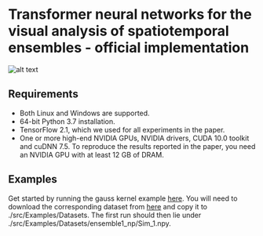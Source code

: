 # Transformer neural networks for the visual analysis of spatiotemporal ensembles - official implementation
![alt text]()

## Requirements

* Both Linux and Windows are supported.
* 64-bit Python 3.7 installation.
* TensorFlow 2.1, which we used for all experiments in the paper.
* One or more high-end NVIDIA GPUs, NVIDIA drivers, CUDA 10.0 toolkit and cuDNN 7.5. To reproduce the results reported in the paper, you need an NVIDIA GPU with at least 12 GB of DRAM.

## Examples

Get started by running the gauss kernel example [here](https://github.com/Kecksbox/TransformerVIS/blob/master/src/Examples/GaussKernelTest.py). 
You will need to download the corresponding dataset from [here](https://drive.google.com/file/d/1u0IXJhkeLjhZRXanoJMrcCJPsDTw5x2l/view) and copy it to ./src/Examples/Datasets. The first run should then lie under ./src/Examples/Datasets/ensemble1_np/Sim_1.npy.
